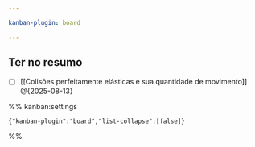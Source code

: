 ```yaml
---

kanban-plugin: board

---
```


## Ter no resumo

- [ ] [[Colisões perfeitamente elásticas e sua quantidade de movimento]] @{2025-08-13}




%% kanban:settings
```
{"kanban-plugin":"board","list-collapse":[false]}
```
%%